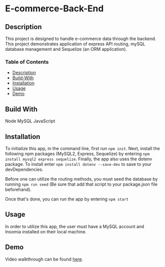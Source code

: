 # E-commerce-Back-End

## Description
This project is designed to handle e-commerce data through the backend. This project demonstrates application of express API routing, mySQL database management and Sequelize (an ORM application).

### Table of Contents
- [Description](#description)
- [Build-With](#description)
- [Installation](#installation)
- [Usage](#usage)
- [Demo](#demo)

## Build With
Node
MySQL
JavaScript

## Installation
To initialize this app, in the command line, first run ```npm init```. Next, install the following npm packages (MySQL2, Express, Sequelize) by entering ```npm install mysql2 express sequelize```. Finally, the app also uses the dotenv package. To install enter ```npm install dotenv --save-dev``` to save to your devDependencies.

Before one can utilize the routing methods, you must seed the database by running ```npm run seed``` (Be sure that add that script to your package.json file beforehand).

Once that's done, you can run the app by entering ```npm start```

## Usage
In order to utilize this app, the user must have a MySQL account and Insomia installed on their local machine.

## Demo
Video walkthrough can be found [here](./video/Untitled_%20Mar%2027%2C%202022%2010_58%20PM.zip).

